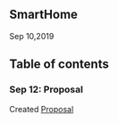 SmartHome
----------
Sep 10,2019

Table of contents
-----------------
### Sep 12: Proposal 
Created [Proposal](https://github.com/diepbaoquy97/SmartHome/blob/master/Proposal.xlsx)
